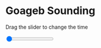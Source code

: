 <h1>Goageb Sounding</h1>
<p>Drag the slider to change the time</p>

<div class="slidecontainer">
<input oninput='setImage(this)' class="slider" type="range" min="0" max="7" value="0" step="1" />
<img id='img'/>
</div>

<script>
var img = document.getElementById('img');
var img_array = ['/assets/images/skwt/skd_goageb_wrfout_d01_2020-06-25_12:00:00.png',
'/assets/images/skwt/skd_goageb_wrfout_d01_2020-06-25_18:00:00.png',
'/assets/images/skwt/skd_goageb_wrfout_d01_2020-06-26_00:00:00.png',
'/assets/images/skwt/skd_goageb_wrfout_d01_2020-06-26_06:00:00.png',
'/assets/images/skwt/skd_goageb_wrfout_d01_2020-06-26_12:00:00.png',
'/assets/images/skwt/skd_goageb_wrfout_d01_2020-06-26_18:00:00.png',
'/assets/images/skwt/skd_goageb_wrfout_d01_2020-06-27_00:00:00.png',];
function setImage(obj)
{
        var value = obj.value;
        img.src = img_array[value];

}
</script>
